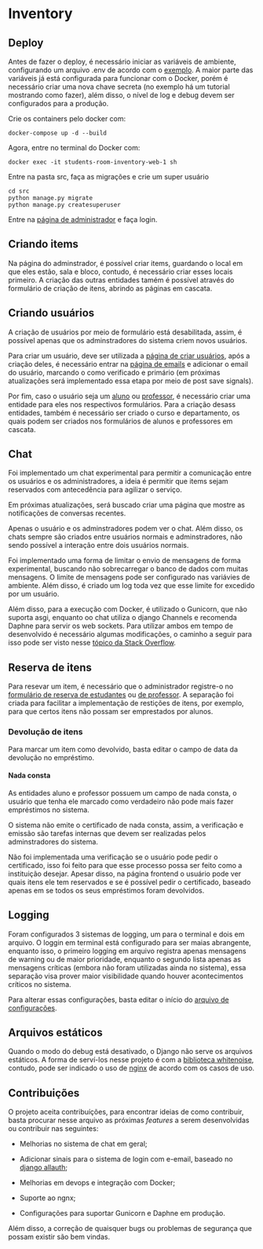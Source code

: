 # Inventory

## Deploy

Antes de fazer o deploy, é necessário iniciar as variáveis de ambiente, configurando um arquivo .env de acordo com o [exemplo](.env.example). A maior parte das variáveis já está configurada para funcionar com o Docker, porém é necessário criar uma nova chave secreta (no exemplo há um tutorial mostrando como fazer), além disso, o nível de log e debug devem ser configurados para a produção.

Crie os containers pelo docker com:

```[sh]
docker-compose up -d --build
```

Agora, entre no terminal do Docker com:

```[sh]
docker exec -it students-room-inventory-web-1 sh
```

Entre na pasta src, faça as migrações e crie um super usuário

```[sh]
cd src
python manage.py migrate
python manage.py createsuperuser
```

Entre na [página de administrador](http://localhost:8000/admin) e faça login.

## Criando items

Na página do adminstrador, é possível criar items, guardando o local em que eles estão, sala e bloco, contudo, é necessário criar esses locais primeiro. A criação das outras entidades tamém é possível através do formulário de criação de itens, abrindo as páginas em cascata.

## Criando usuários

A criação de usuários por meio de formulário está desabilitada, assim, é possível apenas que os adminstradores do sistema criem novos usuários.

Para criar um usuário, deve ser utilizada a [página de criar usuários](http://localhost:8000/admin/auth/user/), após a criação deles, é necessário entrar na [página de emails](http://localhost:8000/admin/account/emailaddress/) e adicionar o email do usuário, marcando o como verificado e primário (em próximas atualizações será implementado essa etapa por meio de post save signals).

Por fim, caso o usuário seja um [aluno](http://localhost:8000/admin/users/student/) ou [professor](http://localhost:8000/admin/users/professor/), é necessário criar uma entidade para eles nos respectivos formulários. Para a criação desass entidades, também é necessário ser criado o curso e departamento, os quais podem ser criados nos formulários de alunos e professores em cascata.

## Chat

Foi implementado um chat experimental para permitir a comunicação entre os usuários e os administradores, a ideia é permitir que items sejam reservados com antecedência para agilizar o serviço.

Em próximas atualizações, será buscado criar uma página que mostre as notificações de conversas recentes.

Apenas o usuário e os adminstradores podem ver o chat. Além disso, os chats sempre são criados entre usuários normais e adminstradores, não sendo possível a interação entre dois usuários normais.

Foi implementado uma forma de limitar o envio de mensagens de forma experimental, buscando não sobrecarregar o banco de dados com muitas mensagens. O limite de mensagens pode ser configurado nas variávies de ambiente. Além disso, é criado um log toda vez que esse limite for excedido por um usuário.

Além disso, para a execução com Docker, é utilizado o Gunicorn, que não suporta asgi, enquanto oo chat utiliza o django Channels e recomenda Daphne para servir os web sockets. Para utilizar ambos em tempo de desenvolvido é necessário algumas modificações, o caminho a seguir para isso pode ser visto nesse [tópico da Stack Overflow](https://stackoverflow.com/questions/61101278/how-to-run-daphne-and-gunicorn-at-the-same-time).

## Reserva de itens

Para resevar um item, é necessário que o administrador registre-o no [formulário de reserva de estudantes](http://localhost:8000/admin/items/studentloan/) ou [de professor](http://localhost:8000/admin/items/professorloan/). A separação foi criada para facilitar a implementação de restições de itens, por exemplo, para que certos itens não possam ser emprestados por alunos.

### Devolução de itens

Para marcar um item como devolvido, basta editar o campo de data da devolução no empréstimo.

#### Nada consta

As entidades aluno e professor possuem um campo de nada consta, o usuário que tenha ele marcado como verdadeiro não pode mais fazer empréstimos no sistema.

O sistema não emite o certificado de nada consta, assim, a verificação e emissão são tarefas internas que devem ser realizadas pelos adminstradores do sistema.

Não foi implementada uma verificação se o usuário pode pedir o certificado, isso foi feito para que esse processo possa ser feito como a instituição desejar. Apesar disso, na página frontend o usuário pode ver quais itens ele tem reservados e se é possível pedir o certificado, baseado apenas em se todos os seus empréstimos foram devolvidos.

## Logging

Foram configurados 3 sistemas de logging, um para o terminal e dois em arquivo. O loggin em terminal está configurado para ser maias abrangente, enquanto isso, o primeiro logging em arquivo registra apenas mensagens de warning ou de maior prioridade, enquanto o segundo lista apenas as mensagens críticas (embora não foram utilizadas ainda no sistema), essa separação visa prover maior visibilidade quando houver acontecimentos críticos no sistema.

Para alterar essas configurações, basta editar o início do [arquivo de configurações](src/inventory/settings.py).

## Arquivos estáticos

Quando o modo do debug está desativado, o Django não serve os arquivos estáticos. A forma de serví-los nesse projeto é com a [biblioteca whitenoise](https://whitenoise.readthedocs.io/en/stable/django.html), contudo, pode ser indicado o uso de [nginx](https://nginx.org/en/) de acordo com os casos de uso.

## Contribuições

O projeto aceita contribuíções, para encontrar ideias de como contribuir, basta procurar nesse arquivo as próximas _features_ a serem desenvolvidas ou contribuir nas seguintes:

- Melhorias no sistema de chat em geral;

- Adicionar sinais para o sistema de login com e-email, baseado no [django allauth](https://docs.allauth.org/en/latest/account/configuration.html);

- Melhorias em devops e integração com Docker;

- Suporte ao ngnx;

- Configurações para suportar Gunicorn e Daphne em produção.

Além disso, a correção de quaisquer bugs ou problemas de segurança que possam existir são bem vindas.
